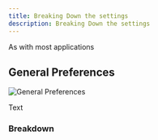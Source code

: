 ```yaml
---
title: Breaking Down the settings
description: Breaking Down the settings
---
```


As with most applications 

## General Preferences

![General Preferences](../gen-pref.png)

Text

### Breakdown


